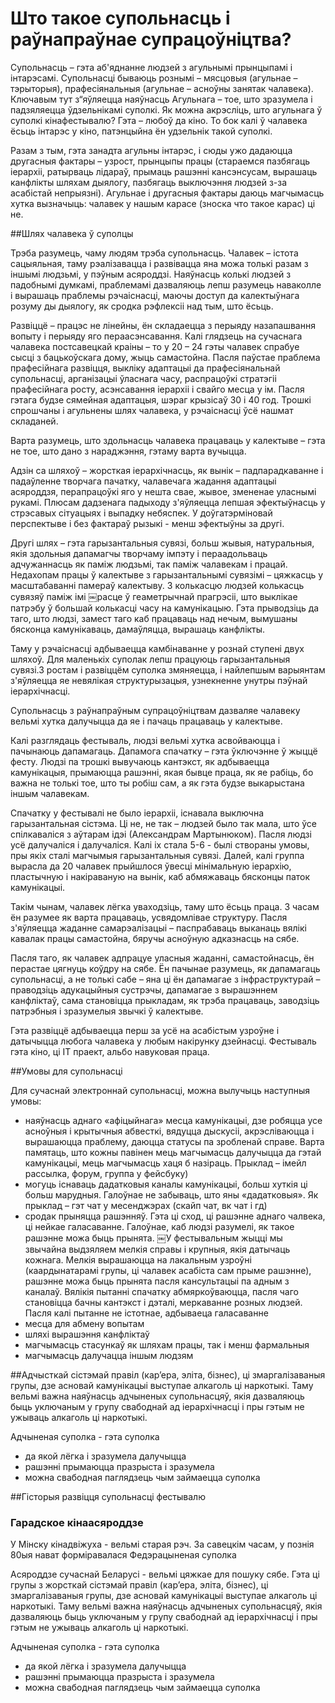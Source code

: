 ﻿# Што такое супольнасць і раўнапраўнае супрацоўніцтва?

Супольнасць – гэта аб'яднанне людзей з агульнымі прынцыпамі і інтарэсамі.
Супольнасці бываюць рознымі – мясцовыя (агульнае – тэрыторыя), прафесіянальныя (агульнае – асноўны занятак чалавека).
Ключавым тут з“яўляецца наяўнасць Агульнага – тое, што зразумела і падзяляецца ўдзельнікамі суполкі.
Як можна акрэсліць, што агульнага ў суполкі кінафестывалю?
Гэта – любоў да кіно. То бок калі ў чалавека ёсьць інтарэс у кіно, патэнцыйна ён удзельнік такой суполкі.

Разам з тым, гэта занадта агульны інтарэс, і сюды ужо дадаюцца другасныя фактары – узрост, прынцыпы працы (стараемся пазбягаць іерархіі, ратырваць лідараў, прымаць рашэнні кансэнсусам, вырашаць канфлікты шляхам дыялогу, пазбягаць выключэння людзей з-за асабістай непрыязні). Агульнае і другасныя фактары даюць магчымасць хутка вызначыць: чалавек у нашым карасе (зноска что такое карас) ці не.

##Шлях чалавека ў суполцы

Трэба разумець, чаму людям трэба супольнасць.
Чалавек – істота сацыяльная, таму рэалізавацца і развівацца яна можа толькі разам з іншымі людзьмі, у пэўным асяроддзі. Наяўнасць колькі людзей з падобнымі думкамі, праблемамі дазваляюць лепш разумець наваколле і вырашаць праблемы рэчаіснасці, маючы доступ да калектыўнага розуму ды дыялогу, як сродка рэфлексіі над тым, што ёсьць.

Развіццё – працэс не лінейны, ён складаецца з перыяду назапашвання вопыту і перыяду яго пераасэнсавання. Калі глядзець на сучаснага чалавека постсавецкай краіны – то у 20 – 24 гэты чалавек спрабуе сысці з бацькоўскага дому, жыць самастойна. Пасля паўстае праблема прафесійнага развіцця, выкліку адаптацыі да прафесіянальнай супольнасці, арганізацыі ўласнага часу, распрацоўкі стратэгіі прафесійнага росту, асэнсавання іерархіі і свайго месца у ім.
Пасля гэтага будзе сямейная адаптацыя, шэраг крызісаў 30 і 40 год. Трошкі спрошчаны і агульнены шлях чалавека, у рэчаіснасці ўсё нашмат складаней.

Варта разумець, што здольнасць чалавека працаваць у калектыве – гэта не тое, што дано з нараджэння, гэтаму варта вучыцца.

Адзін са шляхоў – жорсткая іерархічнасць, як вынік – падпарадкаванне і падаўленне творчага пачатку, чалавечага жадання адаптацыі асяроддзя, перапрацоўкі яго у нешта свае, жывое, змененае уласнымі рукамі. Плюсам дадзенага падыходу з'яўляецца лепшая эфектыўнасць у стрэсавых сітуацыях і выпадку небяспек. У доўгатэрміновай перспектыве і без фактараў рызыкі - менш эфектыўны за другі.

Другі шлях – гэта гарызантальныя сувязі, больш жывыя, натуральныя, якія здольныя дапамагчы творчаму імпэту і пераадольваць адчужаннасць як паміж людзьмі, так паміж чалавекам і працай. Недахопам працы ў калектыве з гарызантальнымі сувязімі – цяжкасць у масштабаванні памераў калектыву. З колькасцю людзей колькасць сувязяў паміж імі ￼расце ў геаметрычнай прагрэсіі, што выклікае патрэбу ў большай колькасці часу на камунікацыю. Гэта прыводзіць да таго, што людзі, замест таго каб працаваць над нечым, вымушаны бясконца камунікаваць, дамаўляцца, вырашаць канфлікты.

Таму у рэчаіснасці адбываецца камбінаванне у рознай ступені двух шляхоў. Для маленькіх суполак лепш працуюць гарызантальныя сувязі.З ростам і развіццём суполка змяняецца, і найлепшым варыянтам з'яўляецца яе невялікая структурызацыя, узнекненне унутры пэўнай іерархічнасці.

Супольнасць з раўнапраўным супрацоўніцтвам дазваляе чалавеку вельмі хутка далучыцца да яе і пачаць працаваць у калектыве.

Калі разглядаць фестываль, людзі вельмі хутка асвойваюцца і пачынаюць дапамагаць. Дапамога спачатку – гэта ўключэнне ў жыццё фесту. Людзі па трошкі вывучаюць кантэкст, як адбываецца камунікацыя, прымаюцца рашэнні, якая бывце праца, як яе рабіць, бо важна не толькі тое, што ты робіш сам, а як гэта будзе выкарыстана іншым чалавекам.

Спачатку у фестывалі не было іерархіі, існавала выключна гарызантальная сістэма. Ці не, не так – людзей было так мала, што ўсе спілкаваліся з аўтарам ідэі (Александрам Мартынюком). Пасля людзі усё далучаліся і далучаліся. Калі іх стала 5-6 - былі створаны умовы, пры якіх сталі магчымыя гарызантальныя сувязі. Далей, калі группа вырасла да 20 чалавек прыйшлося ўвесці мінімальную іерархію, пластычную і накіраваную на вынік, каб абмяжаваць бясконцы паток камунікацыі.

Такім чынам, чалавек лёгка уваходзіць, таму што ёсьць праца. З часам ён разумее як варта працаваць, усвядомлівае структуру. Пасля з'яўляецца жаданне самарэалізацыі – паспрабаваць выканаць вялікі кавалак працы самастойна, бяручы асноўную адказнасць на сябе.

Пасля таго, як чалавек адпрацуе уласныя жаданні, самастойнасць, ён перастае цягнуць коўдру на сябе. Ён пачынае разумець, як дапамагаць супольнасці, а не толькі сабе – яна ці ён дапамагае з інфраструктурай – праводзіць адукацыйныя сустрэчы, дапамагае з вырашэннем канфліктаў, сама становіцца прыкладам, як трэба працаваць, заводзіць патрэбныя і зразумелыя звычкі ў калектыве.

Гэта развіццё адбываецца перш за усё на асабістым узроўне і датычыцца любога чалавека у любым накірунку дзейнасці. Фестываль гэта кіно, ці IT праект, альбо навуковая праца.

##Умовы для супольнасці

Для сучаснай электроннай супольнасці, можна вылучыць наступныя умовы:
- наяўнасць аднаго «афіцыйнага» месца камунікацыі, дзе робяцца усе асноўныя і крытычныя абвесткі, вядуцца дыскусіі, акрэсліваюцца і вырашаюцца праблему, даюцца статусы па зробленай справе. Варта памятаць, што кожны павінен мець магчымасць далучыцца да гэтай камунікацыі, мець магчымасць хаця б назіраць. Прыклад – імейл рассылка, форум, группа у фейсбуку)
- могуць існаваць дадатковыя каналы камунікацыі, больш хуткія ці больш марудныя. Галоўнае не забываць, што яны «дадатковыя». Як прыклад – гэт чат у месенджэрах (скайп чат, вк чат і гд)
- сродак прыняцца рашэнняў. Гэта ці сход, ці рашэнне аднаго чалвека, ці нейкае галасаванне. Галоўнае, каб людзі разумелі, як такое рашэнне можа быць прынята.
￼У фестывальным жыцці мы звычайна выдзяляем мелкія справы і крупныя, якія датычаць кожнага. Мелкія вырашаюцца на лакальным узроўні (каардынатарамі групы, ці чалавек асабіста сам прыме рашэнне), рашэнне можа быць прынята пасля кансультацыі па адным з каналаў. Вялікія пытанні спачатку абмяркоўваюцца, пасля чаго становіцца бачны кантэкст і дэталі, меркаванне розных людзей. Пасля калі пытанне не істотнае, адбываеца галасаванне
- месца для абмену вопытам
- шляхі вырашэння канфліктаў
- магчымасць стасункаў як шляхам працы, так і менш фармальныя
- магчымасць далучацца іншым людзям

##Адчысткай сістэмай правіл (кар’ера, эліта, бізнес), ці змаргалізаваныя групы, дзе асновай камунікацыі выступае алкаголь ці наркотыкі. Таму вельмі важна наяўнасць адчыненых супольнасцяў, якія дазваляюць быць уключаным у групу свабоднай ад іерархічнасці і пры гэтым не ужываць алкаголь ці наркотыкі.

Адчыненая суполка - гэта суполка

* да якой лёгка і зразумела далучыцца
* рашэнні прымаюцца празрыста і зразумела
* можна свабодная паглядзець чым займаецца суполка 

##Гісторыя развіцця супольнасці фестывалю

### Гарадское кінаасяроддзе
У Мінску кінадвіжуха - вельмі старая рэч. За савецкім часам, у познія 80ыя нават форміравалася Федэрацыненая суполка

Асяроддзе сучаснай Беларусі - вельмі цяжкае для пошуку сябе. Гэта ці групы з жорсткай сістэмай правіл (кар’ера, эліта, бізнес), ці змаргалізаваныя групы, дзе асновай камунікацыі выступае алкаголь ці наркотыкі. Таму вельмі важна наяўнасць адчыненых супольнасцяў, якія дазваляюць быць уключаным у групу свабоднай ад іерархічнасці і пры гэтым не ужываць алкаголь ці наркотыкі.

Адчыненая суполка - гэта суполка

* да якой лёгка і зразумела далучыцца
* рашэнні прымаюцца празрыста і зразумела
* можна свабодная паглядзець чым займаецца суполка 

